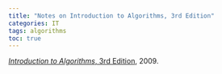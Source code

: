 ```yaml
---
title: "Notes on Introduction to Algorithms, 3rd Edition"
categories: IT
tags: algorithms
toc: true
---
```


[*Introduction to Algorithms*, 3rd Edition](https://www.amazon.com/Introduction-Algorithms-3rd-MIT-Press/dp/0262033844), 2009.
